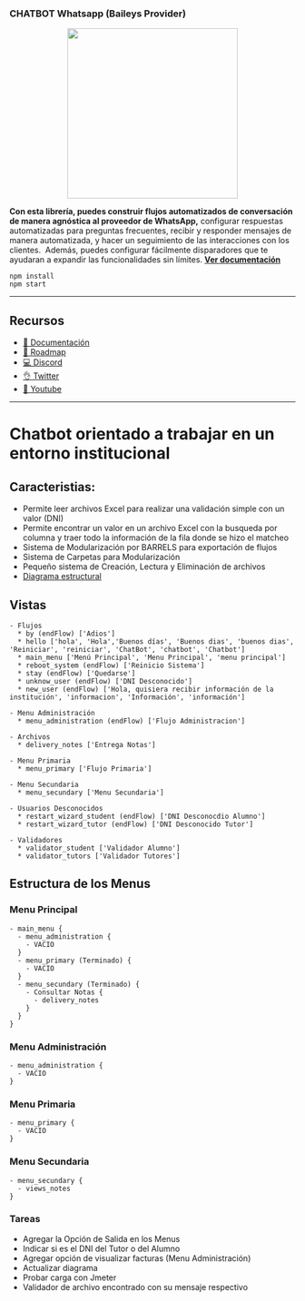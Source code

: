 ### CHATBOT Whatsapp (Baileys Provider)

<p align="center">
  <img width="300" src="https://i.imgur.com/Oauef6t.png">
</p>

**Con esta librería, puedes construir flujos automatizados de conversación de manera agnóstica al proveedor de WhatsApp,** configurar respuestas automatizadas para preguntas frecuentes, recibir y responder mensajes de manera automatizada, y hacer un seguimiento de las interacciones con los clientes.  Además, puedes configurar fácilmente disparadores que te ayudaran a expandir las funcionalidades sin límites. **[Ver documentación](https://bot-whatsapp.netlify.app/)**

```
npm install
npm start
```

---

## Recursos

- [📄 Documentación](https://bot-whatsapp.netlify.app/)
- [🚀 Roadmap](https://github.com/orgs/codigoencasa/projects/1)
- [💻 Discord](https://link.codigoencasa.com/DISCORD)
- [👌 Twitter](https://twitter.com/leifermendez)
- [🎥 Youtube](https://www.youtube.com/watch?v=5lEMCeWEJ8o&list=PL_WGMLcL4jzWPhdhcUyhbFU6bC0oJd2BR)

---

# Chatbot orientado a trabajar en un entorno institucional

## Caracteristias:

- Permite leer archivos Excel para realizar una validación simple con un valor (DNI)
- Permite encontrar un valor en un archivo Excel con la busqueda por columna y traer todo la información de la fila donde se hizo el matcheo
- Sistema de Modularización por BARRELS para exportación de flujos
- Sistema de Carpetas para Modularización
- Pequeño sistema de Creación, Lectura y Eliminación de archivos
- [Diagrama estructural](https://drive.google.com/file/d/1Z94pK5BwkLsp5yU0FfF6b5_0UsOEQZyv/view?usp=drive_link)

## Vistas

```
- Flujos
  * by (endFlow) ['Adios']
  * hello ['hola', 'Hola','Buenos días', 'Buenos dias', 'buenos dias', 'Reiniciar', 'reiniciar', 'ChatBot', 'chatbot', 'Chatbot']
  * main_menu ['Menú Principal', 'Menu Principal', 'menu principal']
  * reboot_system (endFlow) ['Reinicio Sistema']
  * stay (endFlow) ['Quedarse']
  * unknow_user (endFlow) ['DNI Desconocido']
  * new_user (endFlow) ['Hola, quisiera recibir información de la institución', 'informacion', 'Información', 'información']

- Menu Administración
  * menu_administration (endFlow) ['Flujo Administracion']

- Archivos
  * delivery_notes ['Entrega Notas']

- Menu Primaria
  * menu_primary ['Flujo Primaria']

- Menu Secundaria
  * menu_secundary ['Menu Secundaria']

- Usuarios Desconocidos
  * restart_wizard_student (endFlow) ['DNI Desconocdio Alumno']
  * restart_wizard_tutor (endFlow) ['DNI Desconocido Tutor']

- Validadores
  * validator_student ['Validador Alumno']
  * validator_tutors ['Validador Tutores']
```

## Estructura de los Menus

### Menu Principal

```
- main_menu {
  - menu_administration {
    - VACIO
  }
  - menu_primary (Terminado) {
    - VACIO
  }
  - menu_secundary (Terminado) {
    - Consultar Notas {
      - delivery_notes
    }
  }
}
```

### Menu Administración

```
- menu_administration {
  - VACIO
}
```

### Menu Primaria

```
- menu_primary {
  - VACIO
}
```

### Menu Secundaria

```
- menu_secundary {
  - views_notes
}
```

### Tareas

- Agregar la Opción de Salida en los Menus
- Indicar si es el DNI del Tutor o del Alumno
- Agregar opción de visualizar facturas (Menu Administración)
- Actualizar diagrama
- Probar carga con Jmeter
- Validador de archivo encontrado con su mensaje respectivo
